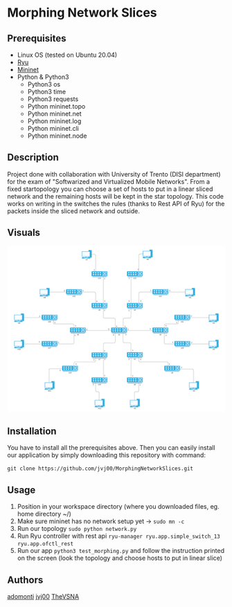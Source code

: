 # Morphing Network Slices
## Prerequisites
* Linux OS (tested on Ubuntu 20.04)
* [Ryu](https://ryu-sdn.org/)
* [Mininet](http://mininet.org/)
* Python & Python3
  * Python3 os
  * Python3 time
  * Python3 requests
  * Python mininet.topo
  * Python mininet.net
  * Python mininet.log
  * Python mininet.cli
  * Python mininet.node
## Description
Project done with collaboration with University of Trento (DISI department) for the exam of "Softwarized and Virtualized Mobile Networks".
From a fixed startopology you can choose a set of hosts to put in a linear sliced network and the remaining hosts will be kept in the star topology.
This code works on writing in the switches the rules (thanks to Rest API of Ryu) for the packets inside the sliced network and outside.
## Visuals
![alt text](https://github.com/adomonti/MorphingNetworkSlices/blob/main/images/topology.png)
## Installation
You have to install all the prerequisites above. Then you can easily install our application by simply downloading this repository with command:
```
git clone https://github.com/jvj00/MorphingNetworkSlices.git
```
## Usage
1. Position in your workspace directory (where you downloaded files, eg. home directory ~/)
1. Make sure mininet has no network setup yet -> `sudo mn -c`
2. Run our topology `sudo python network.py`
3. Run Ryu controller with rest api `ryu-manager ryu.app.simple_switch_13 ryu.app.ofctl_rest`
4. Run our app `python3 test_morphing.py` and follow the instruction printed on the screen (look the topology and choose hosts to put in linear slice)

## Authors
[adomonti](https://github.com/adomonti)
[jvj00](https://github.com/jvj00)
[TheVSNA](https://github.com/TheVSNA)
